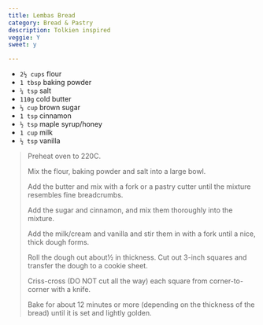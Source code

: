 ```yaml
---
title: Lembas Bread 
category: Bread & Pastry
description: Tolkien inspired
veggie: Y
sweet: y 

--- 
```


* `2½ cups` flour
* `1 tbsp` baking powder
* `¼ tsp` salt
* `110g` cold butter
* `⅓ cup` brown sugar
* `1 tsp` cinnamon
* `½ tsp` maple syrup/honey
* `1 cup` milk
* `½ tsp` vanilla

> Preheat oven to 220C.
>
> Mix the flour, baking powder and salt into a large bowl.
>
> Add the butter and mix with a fork or a pastry cutter until the mixture resembles fine breadcrumbs.
>
> Add the sugar and cinnamon, and mix them thoroughly into the mixture.
>
> Add the milk/cream and vanilla and stir them in with a fork until a nice, thick dough forms.
>
> Roll the dough out about½ in thickness. Cut out 3-inch squares and transfer the dough to a cookie sheet.
>
> Criss-cross (DO NOT cut all the way) each square from corner-to-corner with a knife.
>
> Bake for about 12 minutes or more (depending on the thickness of the bread) until it is set and lightly golden.